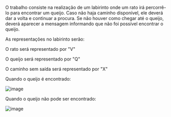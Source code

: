 O trabalho consiste na realização de um labirinto onde um rato irá percorrê-lo para encontrar um queijo. Caso não haja caminho disponível, ele deverá dar a volta e continuar a procura. Se não houver como chegar até o queijo, deverá aparecer a mensagem informando que não foi possível encontrar o queijo.

As representações no labirinto serão:

O rato será representado por "V"

O queijo será representado por "Q"

O caminho sem saída será representado por "X"

Quando o queijo é encontrado:

![image](https://github.com/user-attachments/assets/6d1e5cb8-548f-4222-8257-7cd3a1975d2e)

Quando o queijo não pode ser encontrado:

![image](https://github.com/user-attachments/assets/67360a10-3a45-495f-970b-688a461f555a)

